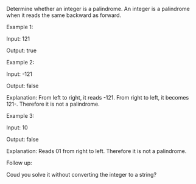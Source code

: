 Determine whether an integer is a palindrome. An integer is a palindrome when it reads the same backward as forward.


Example 1:

Input: 121

Output: true


Example 2:

Input: -121

Output: false

Explanation: From left to right, it reads -121. From right to left, it becomes 121-. Therefore it is not a palindrome.


Example 3:

Input: 10

Output: false

Explanation: Reads 01 from right to left. Therefore it is not a palindrome.


Follow up:

Coud you solve it without converting the integer to a string?
